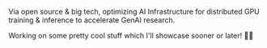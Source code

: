 Via open source & big tech, optimizing AI Infrastructure for distributed GPU training & inference to accelerate GenAI research.

Working on some pretty cool stuff which I'll showcase sooner or later! 🤗🍿 
